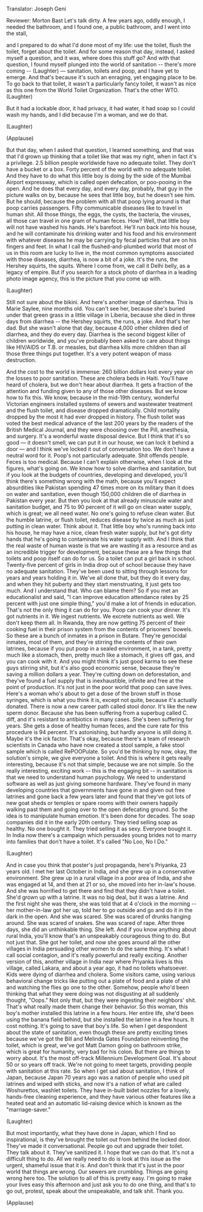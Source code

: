 

Translator: Joseph Geni

Reviewer: Morton Bast
Let&#39;s talk dirty.
A few years ago, oddly enough,
I needed the bathroom,
and I found one, a public bathroom,
and I went into the stall,

and I prepared to do what I&#39;d done most of my life:
use the toilet, flush the toilet, forget about the toilet.
And for some reason that day, instead,
I asked myself a question,
and it was, where does this stuff go?
And with that question, I found myself plunged
into the world of sanitation --
there&#39;s more coming -- 
(Laughter)
 —
sanitation, toilets and poop,
and I have yet to emerge.
And that&#39;s because it&#39;s such an enraging,
yet engaging place to be.
To go back to that toilet,
it wasn&#39;t a particularly fancy toilet,
it wasn&#39;t as nice as this one
from the World Toilet Organization.
That&#39;s the other WTO. 
(Laughter)

But it had a lockable door, it had privacy, it had water,
it had soap so I could wash my hands,
and I did because I&#39;m a woman, and we do that.

(Laughter)
 
(Applause)

But that day, when I asked that question,
I learned something, and that was that I&#39;d grown up thinking
that a toilet like that was my right,
when in fact it&#39;s a privilege.
2.5 billion people worldwide have no adequate toilet.
They don&#39;t have a bucket or a box.
Forty percent of the world with no adequate toilet.
And they have to do what this little boy is doing
by the side of the Mumbai Airport expressway,
which is called open defecation,
or poo-pooing in the open.
And he does that every day,
and every day, probably, that guy in the picture
walks on by,
because he sees that little boy, but he doesn&#39;t see him.
But he should, because the problem
with all that poop lying around
is that poop carries passengers.
Fifty communicable diseases like to travel in human shit.
All those things, the eggs, the cysts,
the bacteria, the viruses, all those can travel
in one gram of human feces.
How? Well, that little boy will not have washed his hands.
He&#39;s barefoot. He&#39;ll run back into his house,
and he will contaminate his drinking water and his food
and his environment
with whatever diseases he may be carrying
by fecal particles that are on his fingers and feet.
In what I call the flushed-and-plumbed world
that most of us in this room are lucky to live in,
the most common symptoms associated with those diseases,
diarrhea, is now a bit of a joke.
It&#39;s the runs, the Hershey squirts, the squits.
Where I come from, we call it Delhi belly,
as a legacy of empire.
But if you search for a stock photo of diarrhea
in a leading photo image agency,
this is the picture that you come up with.

(Laughter)

Still not sure about the bikini.
And here&#39;s another image of diarrhea.
This is Marie Saylee, nine months old.
You can&#39;t see her, because she&#39;s buried
under that green grass in a little village in Liberia,
because she died in three days from diarrhea --
the Hershey squirts, the runs, a joke.
And that&#39;s her dad.
But she wasn&#39;t alone that day,
because 4,000 other children died of diarrhea,
and they do every day.
Diarrhea is the second biggest killer of children worldwide,
and you&#39;ve probably been asked to care about things
like HIV/AIDS or T.B. or measles,
but diarrhea kills more children
than all those three things put together.
It&#39;s a very potent weapon of mass destruction.

And the cost to the world is immense:
260 billion dollars lost every year
on the losses to poor sanitation.
These are cholera beds in Haiti.
You&#39;ll have heard of cholera, but we don&#39;t hear about diarrhea.
It gets a fraction of the attention and funding
given to any of those other diseases.
But we know how to fix this.
We know, because in the mid-19th century,
wonderful Victorian engineers
installed systems of sewers and wastewater treatment
and the flush toilet, and disease dropped dramatically.
Child mortality dropped by the most
it had ever dropped in history.
The flush toilet was voted the best medical advance
of the last 200 years by the readers of the British Medical Journal,
and they were choosing over the Pill, anesthesia,
and surgery.
It&#39;s a wonderful waste disposal device.
But I think that it&#39;s so good — it doesn&#39;t smell,
we can put it in our house, we can lock it behind a door —
and I think we&#39;ve locked it out of conversation too.
We don&#39;t have a neutral word for it.
Poop&#39;s not particularly adequate.
Shit offends people. Feces is too medical.
Because I can&#39;t explain otherwise,
when I look at the figures, what&#39;s going on.
We know how to solve diarrhea and sanitation,
but if you look at the budgets of countries,
developing and developed,
you&#39;ll think there&#39;s something wrong with the math,
because you&#39;ll expect absurdities like
Pakistan spending 47 times more on its military
than it does on water and sanitation,
even though 150,000 children die of diarrhea
in Pakistan every year.
But then you look at that already minuscule
water and sanitation budget,
and 75 to 90 percent of it will go on clean water supply,
which is great; we all need water.
No one&#39;s going to refuse clean water.
But the humble latrine, or flush toilet,
reduces disease by twice as much
as just putting in clean water.
Think about it. That little boy
who&#39;s running back into his house,
he may have a nice, clean fresh water supply,
but he&#39;s got dirty hands that he&#39;s going to contaminate his water supply with.
And I think that the real waste of human waste
is that we are wasting it as a resource
and as an incredible trigger for development,
because these are a few things that toilets
and poop itself can do for us.
So a toilet can put a girl back in school.
Twenty-five percent of girls in India drop out of school
because they have no adequate sanitation.
They&#39;ve been used to sitting through lessons
for years and years holding it in.
We&#39;ve all done that, but they do it every day,
and when they hit puberty and they start menstruating,
it just gets too much.
And I understand that. Who can blame them?
So if you met an educationalist and said,
&quot;I can improve education attendance rates by 25 percent
with just one simple thing,&quot;
you&#39;d make a lot of friends in education.
That&#39;s not the only thing it can do for you.
Poop can cook your dinner.
It&#39;s got nutrients in it.
We ingest nutrients. We excrete nutrients as well.
We don&#39;t keep them all.
In Rwanda, they are now getting
75 percent of their cooking fuel in their prison system
from the contents of prisoners&#39; bowels.
So these are a bunch of inmates in a prison in Butare.
They&#39;re genocidal inmates, most of them,
and they&#39;re stirring the contents of their own latrines,
because if you put poop in a sealed environment, in a tank,
pretty much like a stomach,
then, pretty much like a stomach, it gives off gas,
and you can cook with it.
And you might think it&#39;s just good karma
to see these guys stirring shit,
but it&#39;s also good economic sense,
because they&#39;re saving a million dollars a year.
They&#39;re cutting down on deforestation,
and they&#39;ve found a fuel supply that is inexhaustible,
infinite and free at the point of production.
It&#39;s not just in the poor world that poop can save lives.
Here&#39;s a woman who&#39;s about to get a dose
of the brown stuff in those syringes,
which is what you think it is,
except not quite, because it&#39;s actually donated.
There is now a new career path called stool donor.
It&#39;s like the new sperm donor.
Because she has been suffering from a superbug called C. diff,
and it&#39;s resistant to antibiotics in many cases.
She&#39;s been suffering for years.
She gets a dose of healthy human feces,
and the cure rate for this procedure is 94 percent.
It&#39;s astonishing, but hardly anyone is still doing it.
Maybe it&#39;s the ick factor.
That&#39;s okay, because there&#39;s a team of research scientists
in Canada who have now created a stool sample,
a fake stool sample which is called RePOOPulate.
So you&#39;d be thinking by now, okay, the solution&#39;s simple,
we give everyone a toilet.
And this is where it gets really interesting,
because it&#39;s not that simple, because we are not simple.
So the really interesting, exciting work --
this is the engaging bit -- in sanitation is that
we need to understand human psychology.
We need to understand software
as well as just giving someone hardware.
They&#39;ve found in many developing countries that
governments have gone in and given out free latrines
and gone back a few years later and found that they&#39;ve
got lots of new goat sheds or temples or spare rooms
with their owners happily walking past them
and going over to the open defecating ground.
So the idea is to manipulate human emotion.
It&#39;s been done for decades. The soap companies did it
in the early 20th century.
They tried selling soap as healthy. No one bought it.
They tried selling it as sexy. Everyone bought it.
In India now there&#39;s a campaign
which persuades young brides
not to marry into families that don&#39;t have a toilet.
It&#39;s called &quot;No Loo, No I Do.&quot;

(Laughter)

And in case you think that poster&#39;s just propaganda,
here&#39;s Priyanka, 23 years old.
I met her last October in India,
and she grew up in a conservative environment.
She grew up in a rural village in a poor area of India,
and she was engaged at 14, and then at 21 or so,
she moved into her in-law&#39;s house.
And she was horrified to get there and find
that they didn&#39;t have a toilet.
She&#39;d grown up with a latrine.
It was no big deal, but it was a latrine.
And the first night she was there, she was told
that at 4 o&#39;clock in the morning --
her mother-in-law got her up, told her to go outside
and go and do it in the dark in the open.
And she was scared. She was scared of drunks hanging around.
She was scared of snakes. She was scared of rape.
After three days, she did an unthinkable thing.
She left.
And if you know anything about rural India,
you&#39;ll know that&#39;s an unspeakably courageous thing to do.
But not just that.
She got her toilet, and now she goes around
all the other villages in India
persuading other women to do the same thing.
It&#39;s what I call social contagion, and it&#39;s really powerful
and really exciting.
Another version of this, another village in India
near where Priyanka lives
is this village, called Lakara, and about a year ago,
it had no toilets whatsoever.
Kids were dying of diarrhea and cholera.
Some visitors came, using various behavioral change tricks
like putting out a plate of food and a plate of shit
and watching the flies go one to the other.
Somehow, people who&#39;d been thinking
that what they were doing was not disgusting at all
suddenly thought, &quot;Oops.&quot;
Not only that, but they were ingesting their neighbors&#39; shit.
That&#39;s what really made them change their behavior.
So this woman, this boy&#39;s mother
installed this latrine in a few hours.
Her entire life, she&#39;d been using the banana field behind,
but she installed the latrine in a few hours.
It cost nothing. It&#39;s going to save that boy&#39;s life.
So when I get despondent about the state of sanitation,
even though these are pretty exciting times
because we&#39;ve got the Bill and Melinda Gates Foundation
reinventing the toilet, which is great,
we&#39;ve got Matt Damon going on bathroom strike,
which is great for humanity, very bad for his colon.
But there are things to worry about.
It&#39;s the most off-track Millennium Development Goal.
It&#39;s about 50 or so years off track.
We&#39;re not going to meet targets,
providing people with sanitation at this rate.
So when I get sad about sanitation,
I think of Japan, because Japan 70 years ago
was a nation of people who used pit latrines
and wiped with sticks,
and now it&#39;s a nation of what are called Woshurettos,
washlet toilets.
They have in-built bidet nozzles for a lovely,
hands-free cleaning experience,
and they have various other features
like a heated seat and an automatic lid-raising device
which is known as the &quot;marriage-saver.&quot;

(Laughter)

But most importantly, what they have done in Japan,
which I find so inspirational,
is they&#39;ve brought the toilet out from behind the locked door.
They&#39;ve made it conversational.
People go out and upgrade their toilet.
They talk about it. They&#39;ve sanitized it.
I hope that we can do that. It&#39;s not a difficult thing to do.
All we really need to do
is look at this issue
as the urgent, shameful issue that it is.
And don&#39;t think that it&#39;s just in the poor world that things are wrong.
Our sewers are crumbling.
Things are going wrong here too.
The solution to all of this is pretty easy.
I&#39;m going to make your lives easy this afternoon
and just ask you to do one thing,
and that&#39;s to go out, protest,
speak about the unspeakable,
and talk shit.
Thank you.

(Applause)

